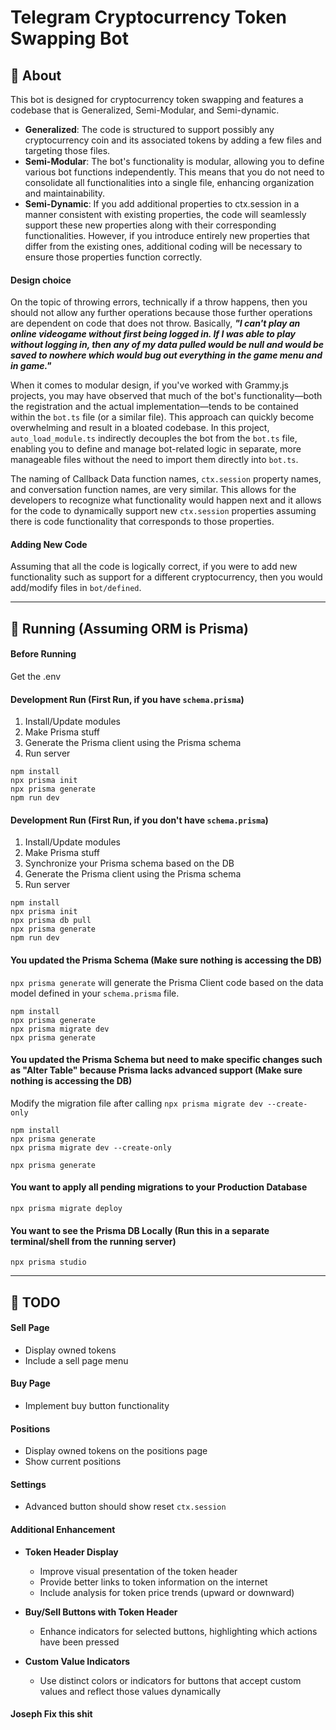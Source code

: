 # Telegram Cryptocurrency Token Swapping Bot

## :page_facing_up: About
This bot is designed for cryptocurrency token swapping and features a codebase that is Generalized, Semi-Modular, and Semi-dynamic.

- **Generalized**: The code is structured to support possibly any cryptocurrency coin and its associated tokens by adding a few files and targeting those files. 
- **Semi-Modular**: The bot's functionality is modular, allowing you to define various bot functions independently. This means that you do not need to consolidate all functionalities into a single file, enhancing organization and maintainability.
- **Semi-Dynamic**: If you add additional properties to ctx.session in a manner consistent with existing properties, the code will seamlessly support these new properties along with their corresponding functionalities. However, if you introduce entirely new properties that differ from the existing ones, additional coding will be necessary to ensure those properties function correctly.

#### Design choice
On the topic of throwing errors, technically if a throw happens, then you should not allow any further operations because those further operations are dependent on code that does not throw. Basically, ***"I can't play an online videogame without first being logged in. If I was able to play without logging in, then any of my data pulled would be null and would be saved to nowhere which would bug out everything in the game menu and in game."***

When it comes to modular design, if you've worked with Grammy.js projects, you may have observed that much of the bot's functionality—both the registration and the actual implementation—tends to be contained within the `bot.ts` file (or a similar file). This approach can quickly become overwhelming and result in a bloated codebase. In this project, `auto_load_module.ts` indirectly decouples the bot from the `bot.ts` file, enabling you to define and manage bot-related logic in separate, more manageable files without the need to import them directly into `bot.ts`.

The naming of Callback Data function names, `ctx.session` property names, and conversation function names, are very similar. This allows for the developers to recognize what functionality would happen next and it allows for the code to dynamically support new `ctx.session` properties assuming there is code functionality that corresponds to those properties.

#### Adding New Code
Assuming that all the code is logically correct, if you were to add new functionality such as support for a different cryptocurrency, then you would add/modify files in `bot/defined`.

---
## :rocket: Running (Assuming ORM is Prisma)

#### Before Running
Get the .env

#### Development Run (First Run, if you have `schema.prisma`)
1. Install/Update modules
2. Make Prisma stuff 
4. Generate the Prisma client using the Prisma schema
5. Run server
```
npm install
npx prisma init
npx prisma generate
npm run dev
```
#### Development Run (First Run, if you don't have `schema.prisma`)
1. Install/Update modules
2. Make Prisma stuff 
3. Synchronize your Prisma schema based on the DB
4. Generate the Prisma client using the Prisma schema
5. Run server
```
npm install
npx prisma init
npx prisma db pull
npx prisma generate
npm run dev
```

#### You updated the Prisma Schema (Make sure nothing is accessing the DB)
`npx prisma generate` will generate the Prisma Client code based on the data model defined in your `schema.prisma` file.

```
npm install
npx prisma generate
npx prisma migrate dev
npx prisma generate 
``` 
#### You updated the Prisma Schema but need to make specific changes such as "Alter Table" because Prisma lacks advanced support (Make sure nothing is accessing the DB)
Modify the migration file after calling `npx prisma migrate dev --create-only`
```
npm install
npx prisma generate
npx prisma migrate dev --create-only

npx prisma generate  
```
#### You want to apply all pending migrations to your Production Database 
```
npx prisma migrate deploy
```
#### You want to see the Prisma DB Locally (Run this in a separate terminal/shell from the running server)
```
npx prisma studio
```
---
## :hammer: TODO

#### Sell Page
- Display owned tokens
- Include a sell page menu

#### Buy Page
- Implement buy button functionality

#### Positions
- Display owned tokens on the positions page
- Show current positions

#### Settings
- Advanced button should show reset `ctx.session`


#### Additional Enhancement
- **Token Header Display**
  - Improve visual presentation of the token header
  - Provide better links to token information on the internet
  - Include analysis for token price trends (upward or downward)

- **Buy/Sell Buttons with Token Header**
  - Enhance indicators for selected buttons, highlighting which actions have been pressed

- **Custom Value Indicators**
  - Use distinct colors or indicators for buttons that accept custom values and reflect those values dynamically

#### Joseph Fix this shit
